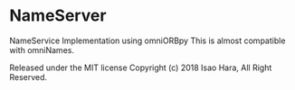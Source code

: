 # NameServer
NameService Implementation using omniORBpy
This is almost compatible with omniNames.

Released under the MIT license
Copyright (c) 2018 Isao Hara, All Right Reserved.
